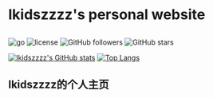 # lkidszzzz's personal website

##
![go](https://img.shields.io/github/go-mod/go-version/lkidszzzz/lkidszzzz-website)
![license](https://img.shields.io/github/license/lkidszzzz/lkidszzzz-website)
![GitHub followers](https://img.shields.io/github/followers/lkidszzzz?style=social)
![GitHub stars](https://img.shields.io/github/stars/lkidszzzz?style=social)

[![lkidszzzz's GitHub stats](https://github-readme-stats.vercel.app/api?username=lkidszzzz&show_icons=true&theme=dracula)](https://github.com/anuraghazra/github-readme-stats)
[![Top Langs](https://github-readme-stats.vercel.app/api/top-langs/?username=lkidszzzz&show_icons=true&theme=dracula)](https://github.com/anuraghazra/github-readme-stats)

## lkidszzzz的个人主页
